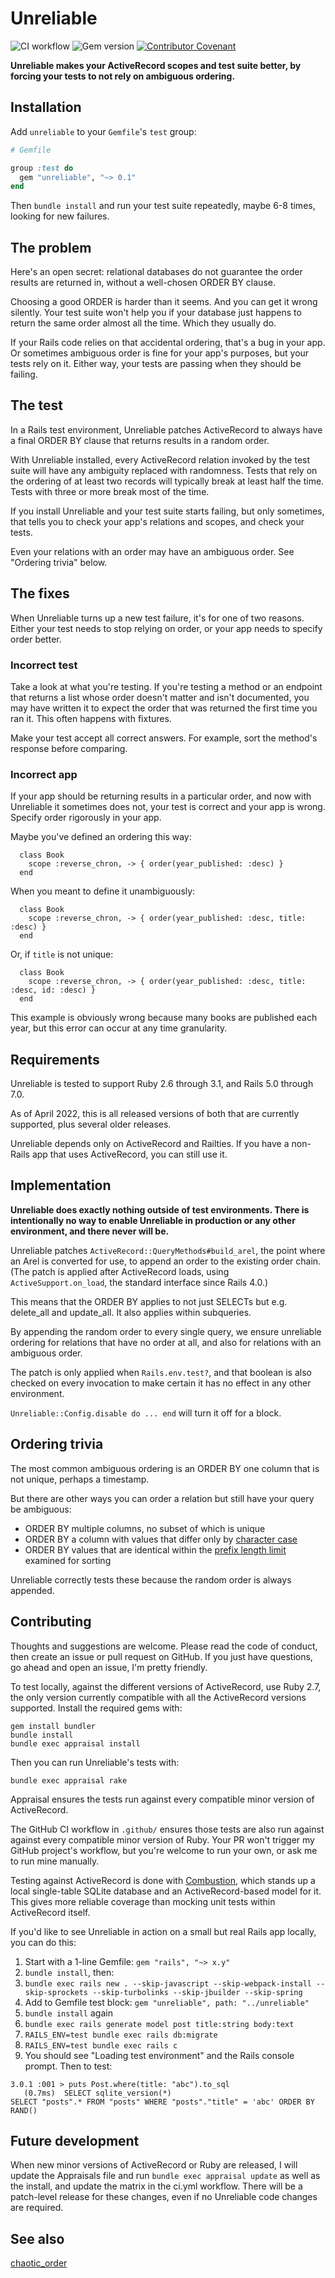 # Unreliable

![CI workflow](https://github.com/jamiemccarthy/unreliable/actions/workflows/ci.yml/badge.svg)
![Gem version](https://img.shields.io/gem/v/unreliable)
[![Contributor Covenant](https://img.shields.io/badge/Contributor%20Covenant-2.1-4baaaa)](code_of_conduct.md)

**Unreliable makes your ActiveRecord scopes and test suite better, by forcing your tests to not rely on ambiguous ordering.**

## Installation

Add `unreliable` to your `Gemfile`'s `test` group:

```ruby
# Gemfile

group :test do
  gem "unreliable", "~> 0.1"
end
```

Then `bundle install` and run your test suite repeatedly, maybe 6-8 times, looking for new failures.

## The problem

Here's an open secret: relational databases do not guarantee the order results are returned in, without a well-chosen ORDER BY clause.

Choosing a good ORDER is harder than it seems. And you can get it wrong silently. Your test suite won't help you if your database just happens to return the same order almost all the time. Which they usually do.

If your Rails code relies on that accidental ordering, that's a bug in your app. Or sometimes ambiguous order is fine for your app's purposes, but your tests rely on it. Either way, your tests are passing when they should be failing.

## The test

In a Rails test environment, Unreliable patches ActiveRecord to always have a final ORDER BY clause that returns results in a random order.

With Unreliable installed, every ActiveRecord relation invoked by the test suite will have any ambiguity replaced with randomness. Tests that rely on the ordering of at least two records will typically break at least half the time. Tests with three or more break most of the time.

If you install Unreliable and your test suite starts failing, but only sometimes, that tells you to check your app's relations and scopes, and check your tests.

Even your relations with an order may have an ambiguous order. See "Ordering trivia" below.

## The fixes

When Unreliable turns up a new test failure, it's for one of two reasons. Either your test needs to stop relying on order, or your app needs to specify order better.

### Incorrect test

Take a look at what you're testing. If you're testing a method or an endpoint that returns a list whose order doesn't matter and isn't documented, you may have written it to expect the order that was returned the first time you ran it. This often happens with fixtures.

Make your test accept all correct answers. For example, sort the method's response before comparing.

### Incorrect app

If your app should be returning results in a particular order, and now with Unreliable it sometimes does not, your test is correct and your app is wrong. Specify order rigorously in your app.

Maybe you've defined an ordering this way:

```
  class Book
    scope :reverse_chron, -> { order(year_published: :desc) }
  end
```

When you meant to define it unambiguously:

```
  class Book
    scope :reverse_chron, -> { order(year_published: :desc, title: :desc) }
  end
```

Or, if `title` is not unique:

```
  class Book
    scope :reverse_chron, -> { order(year_published: :desc, title: :desc, id: :desc) }
  end
```

This example is obviously wrong because many books are published each year, but this error can occur at any time granularity.

## Requirements

Unreliable is tested to support Ruby 2.6 through 3.1, and Rails 5.0 through 7.0.

As of April 2022, this is all released versions of both that are currently supported, plus several older releases.

Unreliable depends only on ActiveRecord and Railties. If you have a non-Rails app that uses ActiveRecord, you can still use it.

## Implementation

**Unreliable does exactly nothing outside of test environments. There is intentionally no way to enable Unreliable in production or any other environment, and there never will be.**

Unreliable patches `ActiveRecord::QueryMethods#build_arel`, the point where an Arel is converted for use, to append an order to the existing order chain. (The patch is applied after ActiveRecord loads, using `ActiveSupport.on_load`, the standard interface since Rails 4.0.)

This means that the ORDER BY applies to not just SELECTs but e.g. delete_all and update_all. It also applies within subqueries.

By appending the random order to every single query, we ensure unreliable ordering for relations that have no order at all, and also for relations with an ambiguous order.

The patch is only applied when `Rails.env.test?`, and that boolean is also checked on every invocation to make certain it has no effect in any other environment.

`Unreliable::Config.disable do ... end` will turn it off for a block.

## Ordering trivia

The most common ambiguous ordering is an ORDER BY one column that is not unique, perhaps a timestamp.

But there are other ways you can order a relation but still have your query be ambiguous:

* ORDER BY multiple columns, no subset of which is unique
* ORDER BY a column with values that differ only by [character case](https://dev.mysql.com/doc/refman/8.0/en/sorting-rows.html)
* ORDER BY values that are identical within the [prefix length limit](https://dev.mysql.com/doc/refman/8.0/en/server-system-variables.html#sysvar_max_sort_length) examined for sorting

Unreliable correctly tests these because the random order is always appended.

## Contributing

Thoughts and suggestions are welcome. Please read the code of conduct, then create an issue or pull request on GitHub. If you just have questions, go ahead and open an issue, I'm pretty friendly.

To test locally, against the different versions of ActiveRecord, use Ruby 2.7, the only version currently compatible with all the ActiveRecord versions supported. Install the required gems with:

```
gem install bundler
bundle install
bundle exec appraisal install
```

Then you can run Unreliable's tests with:

```
bundle exec appraisal rake
```

Appraisal ensures the tests run against every compatible minor version of ActiveRecord.

The GitHub CI workflow in `.github/` ensures those tests are also run against against every compatible minor version of Ruby. Your PR won't trigger my GitHub project's workflow, but you're welcome to run your own, or ask me to run mine manually.

Testing against ActiveRecord is done with [Combustion](https://github.com/pat/combustion), which stands up a local single-table SQLite database and an ActiveRecord-based model for it. This gives more reliable coverage than mocking unit tests within ActiveRecord itself.

If you'd like to see Unreliable in action on a small but real Rails app locally, you can do this:

1. Start with a 1-line Gemfile: `gem "rails", "~> x.y"`
2. `bundle install`, then:
3. `bundle exec rails new . --skip-javascript --skip-webpack-install --skip-sprockets --skip-turbolinks --skip-jbuilder --skip-spring`
4. Add to Gemfile test block: `gem "unreliable", path: "../unreliable"`
5. `bundle install` again
6. `bundle exec rails generate model post title:string body:text`
7. `RAILS_ENV=test bundle exec rails db:migrate`
8. `RAILS_ENV=test bundle exec rails c`
9. You should see "Loading test environment" and the Rails console prompt. Then to test:

```
3.0.1 :001 > puts Post.where(title: "abc").to_sql
   (0.7ms)  SELECT sqlite_version(*)
SELECT "posts".* FROM "posts" WHERE "posts"."title" = 'abc' ORDER BY RAND()
```

## Future development

When new minor versions of ActiveRecord or Ruby are released, I will update the Appraisals file and run `bundle exec appraisal update` as well as the install, and update the matrix in the ci.yml workflow. There will be a patch-level release for these changes, even if no Unreliable code changes are required.

## See also

[chaotic_order](https://rubygems.org/gems/chaotic_order)
